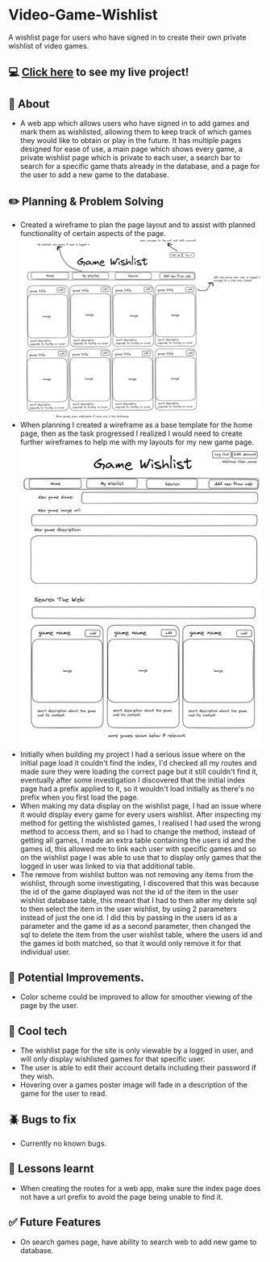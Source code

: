 # Video-Game-Wishlist
A wishlist page for users who have signed in to create their own private wishlist of video games. 

## :computer: [Click here](https://video-game-wishlist.onrender.com/) to see my live project!

## :page_facing_up: About
- A web app which allows users who have signed in to add games and mark them as wishlisted, allowing them to keep track of which games they would like to obtain or play in the future. It has multiple pages designed for ease of use, a main page which shows every game, a private wishlist page which is private to each user, a search bar to search for a specific game thats already in the database, and a page for the user to add a new game to the database.

## :pencil2: Planning & Problem Solving
- Created a wireframe to plan the page layout and to assist with planned functionality of certain aspects of the page.
![First Wireframe picture](./wireframe.png)
- When planning I created a wireframe as a base template for the home page, then as the task progressed I realized I would need to create further wireframes to help me with my layouts for my new game page.
![Second Wireframe Picture](./Wireframe1.png)
- Initially when building my project I had a serious issue where on the initial page load it couldn't find the index, I'd checked all my routes and made sure they were loading the correct page but it still couldn't find it, eventually after some investigation I discovered that the initial index page had a prefix applied to it, so it wouldn't load initially as there's no prefix when you first load the page.
- When making my data display on the wishlist page, I had an issue where it would display every game for every users wishlist. After inspecting my method for getting the wishlisted games, I realised I had used the wrong method to access them, and so I had to change the method, instead of getting all games, I made an extra table containing the users id and the games id, this allowed me to link each user with specific games and so on the wishlist page I was able to use that to display only games that the logged in user was linked to via that additional table.
- The remove from wishlist button was not removing any items from the wishlist, through some investigating, I discovered that this was because the id of the game displayed was not the id of the item in the user wishlist database table, this meant that I had to then alter my delete sql to then select the item in the user wishlist, by using 2 parameters instead of just the one id. I did this by passing in the users id as a parameter and the game id as a second parameter, then changed the sql to delete the item from the user wishlist table, where the users id and the games id both matched, so that it would only remove it for that individual user.

## :star2: Potential Improvements.
- Color scheme could be improved to allow for smoother viewing of the page by the user.

## :rocket: Cool tech
- The wishlist page for the site is only viewable by a logged in user, and will only display wishlisted games for that specific user.
- The user is able to edit their account details including their password if they wish.
- Hovering over a games poster image will fade in a description of the game for the user to read.

## :beetle: Bugs to fix
- Currently no known bugs.

## :notebook: Lessons learnt
- When creating the routes for a web app, make sure the index page does not have a url prefix to avoid the page being unable to find it.

## :white_check_mark: Future Features
- On search games page, have ability to search web to add new game to database.